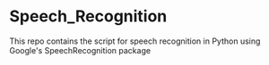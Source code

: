 # Speech_Recognition
This repo contains the script for speech recognition in Python using Google's SpeechRecognition package
